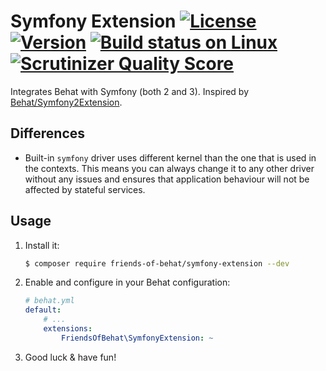 # Symfony Extension [![License](https://img.shields.io/packagist/l/friends-of-behat/symfony-extension.svg)](https://packagist.org/packages/friends-of-behat/symfony-extension) [![Version](https://img.shields.io/packagist/v/friends-of-behat/symfony-extension.svg)](https://packagist.org/packages/friends-of-behat/symfony-extension) [![Build status on Linux](https://img.shields.io/travis/FriendsOfBehat/SymfonyExtension/master.svg)](http://travis-ci.org/FriendsOfBehat/SymfonyExtension) [![Scrutinizer Quality Score](https://img.shields.io/scrutinizer/g/FriendsOfBehat/SymfonyExtension.svg)](https://scrutinizer-ci.com/g/FriendsOfBehat/SymfonyExtension/)

Integrates Behat with Symfony (both 2 and 3). 
Inspired by [Behat/Symfony2Extension](https://github.com/Behat/Symfony2Extension).

## Differences

 -  Built-in `symfony` driver uses different kernel than the one that is used in the contexts.
This means you can always change it to any other driver without any issues and 
ensures that application behaviour will not be affected by stateful services.

## Usage

1. Install it:

    ```bash
    $ composer require friends-of-behat/symfony-extension --dev
    ```

2. Enable and configure in your Behat configuration:

    ```yaml
    # behat.yml
    default:
        # ...
        extensions:
            FriendsOfBehat\SymfonyExtension: ~
    ```

3. Good luck & have fun!
